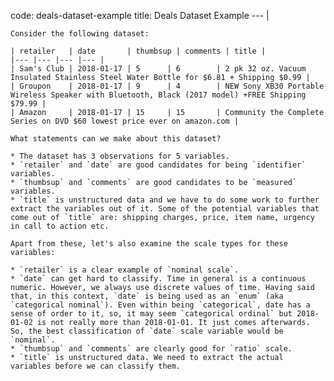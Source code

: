 code: deals-dataset-example
title: Deals Dataset Example
--- |

    Consider the following dataset:

    | retailer   | date       | thumbsup | comments | title |
    |--- |--- |--- |--- |
    | Sam's Club | 2018-01-17 | 5      | 6        | 2 pk 32 oz. Vacuum Insulated Stainless Steel Water Bottle for $6.81 + Shipping $0.99 |
    | Groupon    | 2018-01-17 | 9      | 4        | NEW Sony XB30 Portable Wireless Speaker with Bluetooth, Black (2017 model) +FREE Shipping $79.99 |
    | Amazon     | 2018-01-17 | 15     | 15       | Community the Complete Series on DVD $60 lowest price ever on amazon.com |

    What statements can we make about this dataset?

    * The dataset has 3 observations for 5 variables.
    * `retailer` and `date` are good candidates for being `identifier` variables.
    * `thumbsup` and `comments` are good candidates to be `measured` variables.
    * `title` is unstructured data and we have to do some work to further extract the variables out of it. Some of the potential variables that come out of `title` are: shipping charges, price, item name, urgency in call to action etc.

    Apart from these, let's also examine the scale types for these variables:

    * `retailer` is a clear example of `nominal scale`.
    * `date` can get hard to classify. Time in general is a continuous numeric. However, we always use discrete values of time. Having said that, in this context, `date` is being used as an `enum` (aka `categorical nominal`). Even within being `categorical`, date has a sense of order to it, so, it may seem `categorical ordinal` but 2018-01-02 is not really more than 2018-01-01. It just comes afterwards. So, the best classification of `date` scale variable would be `nominal`.
    * `thumbsup` and `comments` are clearly good for `ratio` scale.
    * `title` is unstructured data. We need to extract the actual variables before we can classify them.
